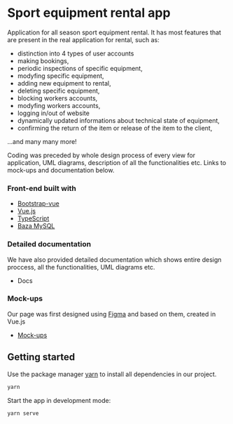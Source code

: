 # Sport equipment rental app

Application for all season sport equipment rental. It has most features that are present in the real application for rental, such as:
- distinction into 4 types of user accounts
- making bookings,
- periodic inspections of specific equipment,
- modyfing specific equipment,
- adding new equipment to rental,
- deleting specific equipment,
- blocking workers accounts,
- modyfing workers accounts,
- logging in/out of website
- dynamically updated informations about technical state of equipment,
- confirming the return of the item or release of the item to the client,

...and many many more!

Coding was preceded by whole design process of every view for application, UML diagrams, description of all the functionalities etc. Links to mock-ups and documentation below.

### Front-end built with
* [Bootstrap-vue](https://bootstrap-vue.org/)
* [Vue.js](https://vuejs.org/)
* [TypeScript](https://www.typescriptlang.org/)
* [Baza MySQL](https://www.mysql.com/)

### Detailed documentation
We have also provided detailed documentation which shows entire design proccess, all the functionalities, UML diagrams etc.
* Docs

### Mock-ups
Our page was first designed using [Figma](https://www.figma.com/) and based on them, created in Vue.js
* [Mock-ups](https://www.figma.com/file/SV5h0HYmW30Vi3btrE5I3D/BD2-wypozyczalnia?node-id=0%3A1)




## Getting started

Use the package manager [yarn](https://yarnpkg.com/) to install all dependencies in our project.

```bash
yarn
```
Start the app in development mode:

```bash
yarn serve
```
